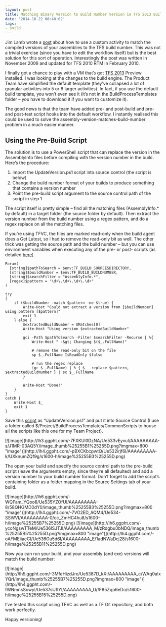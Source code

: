 ```yaml
---
layout: post
title: Matching Binary Version to Build Number Version in TFS 2013 Builds
date: '2014-10-22 08:40:02'
tags:
- build
---
```


Jim Lamb wrote a [post](http://blogs.msdn.com/b/jimlamb/archive/2009/11/18/how-to-create-a-custom-workflow-activity-for-tfs-build-2010.aspx) about how to use a custom activity to match the compiled versions of your assemblies to the TFS build number. This was not a trivial exercise (since you have to edit the workflow itself) but is the best solution for this sort of operation. Interestingly the post was written in November 2009 and updated for TFS 2010 RTM in February 2010.

I finally got a chance to play with a VM that’s got [TFS 2013](http://www.microsoft.com/visualstudio/eng/2013-downloads) Preview installed. I was looking at the changes to the build engine. The Product Team have simplified the default template (they’ve collapsed a lot of granular activities into 5 or 6 larger activities). In fact, if you use the default build template, you won’t even see it (it’s not in the BuildProcessTemplates folder – you have to download it if you want to customize it).

The good news is that the team have added pre- and post-build and pre- and post-test script hooks into the default workflow. I instantly realised this could be used to solve the assembly-version-matches-build-number problem in a much easier manner.

## Using the Pre-Build Script

The solution is to use a PowerShell script that can replace the version in the AssemblyInfo files before compiling with the version number in the build. Here’s the procedure:

1. Import the UpdateVersion.ps1 script into source control (the script is below)
2. Change the build number format of your builds to produce something that contains a version number
3. Point the pre-build script argument to the source control path of the script in step 1

The script itself is pretty simple – find all the matching files (AssemblyInfo.\* by default) in a target folder (the source folder by default). Then extract the version number from the build number using a regex pattern, and do a regex replace on all the matching files.

If you’re using TFVC, the files are marked read-only when the build agent does a Get Latest, so I had to remove the read-only bit as well. The other trick was getting the source path and the build number – but you can use environment variables when executing any of the pre- or post- scripts (as detailed [here](http://msdn.microsoft.com/en-us/library/vstudio/dd647547(v=vs.120).aspx#scripts)).

    Param(
      [string]$pathToSearch = $env:TF_BUILD_SOURCESDIRECTORY,
      [string]$buildNumber = $env:TF_BUILD_BUILDNUMBER,
      [string]$searchFilter = "AssemblyInfo.*",
      [regex]$pattern = "\d+\.\d+\.\d+\.\d+"
    )
    
    try
    {
        if ($buildNumber -match $pattern -ne $true) {
            Write-Host "Could not extract a version from [$buildNumber] using pattern [$pattern]"
            exit 1
        } else {
            $extractedBuildNumber = $Matches[0]
            Write-Host "Using version $extractedBuildNumber"
    
            gci -Path $pathToSearch -Filter $searchFilter -Recurse | %{
                Write-Host " -&gt; Changing $($_.FullName)" 
            
                # remove the read-only bit on the file
                sp $_.FullName IsReadOnly $false
    
                # run the regex replace
                (gc $_.FullName) | % { $_ -replace $pattern, $extractedBuildNumber } | sc $_.FullName
            }
    
            Write-Host "Done!"
        }
    }
    catch {
        Write-Host $_
        exit 1
    }

Save this [script](http://sdrv.ms/1bbZKWJ) as “UpdateVersion.ps1” and put it into Source Control (I use a folder called $/Project/BuildProcessTemplates/CommonScripts to house all the scripts like this one for my Team Project).

<!--kg-card-begin: html-->[![image](http://lh3.ggpht.com/-7FXKUl0DzNA/Ue533vEyvuI/AAAAAAAAA-s/J1MR-03AQ5Y/image_thumb%25255B1%25255D.png?imgmax=800 "image")](http://lh4.ggpht.com/-pBXCKbcpwtQ/Ue532irjf6I/AAAAAAAAA-k/UXknumZQf9g/s1600-h/image%25255B3%25255D.png)<!--kg-card-end: html-->

The open your build and specify the source control path to the pre-build script (leave the arguments empty, since they’re all defaulted) and add a version number to your build number format. Don’t forget to add the script’s containing folder as a folder mapping in the Source Settings tab of your build.

<!--kg-card-begin: html-->[![image](http://lh6.ggpht.com/-WQFam_YQoo8/Ue535YZOfUI/AAAAAAAAA-8/58QHGMD0dY0/image_thumb%25255B3%25255D.png?imgmax=800 "image")](http://lh4.ggpht.com/-7VO2ED_AQM4/Ue534-SSWVI/AAAAAAAAA-0/cc_ZmHC4hu8/s1600-h/image%25255B7%25255D.png)<!--kg-card-end: html-->

<!--kg-card-begin: html-->[![image](http://lh6.ggpht.com/-ycoNgswTTeM/Ue536lSJTJI/AAAAAAAAA_M/zRdgbu0bNDQ/image_thumb%25255B5%25255D.png?imgmax=800 "image")](http://lh4.ggpht.com/-oAFMEiiaeCI/Ue536Ou5d6I/AAAAAAAAA_E/1adNWaDcj28/s1600-h/image%25255B11%25255D.png)<!--kg-card-end: html-->

Now you can run your build, and your assembly (and exe) versions will match the build number:

<!--kg-card-begin: html-->[![image](http://lh5.ggpht.com/-3MfeHizdJro/Ue5387D_kXI/AAAAAAAAA_c/WAq0aIxYQrI/image_thumb%25255B7%25255D.png?imgmax=800 "image")](http://lh4.ggpht.com/-fWNmnsSowyI/Ue537sUflYI/AAAAAAAAA_U/fF85Zqp6eDo/s1600-h/image%25255B15%25255D.png)<!--kg-card-end: html-->

I’ve tested this script using TFVC as well as a TF Git repository, and both work perfectly.

Happy versioning!

